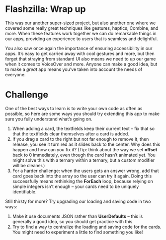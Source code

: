 # Flashzilla: Wrap up

This was our another super-sized project, but also another one where we covered some really great techniques like gestures, haptics, Combine, and more. When these features work together we can do remarkable things in our apps, providing an experience to users that is seamless and delightful.

You also saw once again the importance of ensuring accessibility in our apps. It’s easy to get carried away with cool gestures and more, but then forget that straying from standard UI also means we need to up our game when it comes to VoiceOver and more. Anyone can make a good idea, but to make a *great* app means you’ve taken into account the needs of everyone.

# Challenge
One of the best ways to learn is to write your own code as often as possible, so here are some ways you should try extending this app to make sure you fully understand what’s going on.

1. When adding a card, the textfields keep their current text – fix that so that the textfields clear themselves after a card is added.
2. If you drag a card to the right but not far enough to remove it, then release, you see it turn red as it slides back to the center. Why does this happen and how can you fix it? (Tip: think about the way we set **offset** back to 0 immediately, even though the card hasn’t animated yet. You might solve this with a ternary within a ternary, but a custom modifier will be cleaner.)
3. For a harder challenge: when the users gets an answer wrong, add that card goes back into the array so the user can try it again. Doing this successfully means rethinking the **ForEach** loop, because relying on simple integers isn’t enough – your cards need to be uniquely identifiable.

Still thirsty for more? Try upgrading our loading and saving code in two ways:

1. Make it use documents JSON rather than **UserDefaults** – this is generally a good idea, so you should get practice with this.
2. Try to find a way to centralize the loading and saving code for the cards. You might need to experiment a little to find something you like!